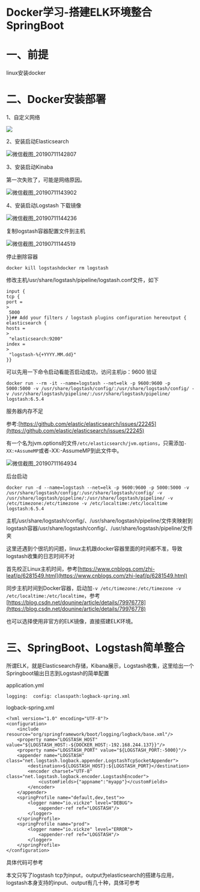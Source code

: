 # Docker学习-搭建ELK环境整合SpringBoot

# 一、前提

linux安装docker

# 二、Docker安装部署

1、自定义网络

![](file://E:/sealbook/static/image/微信截图_20190711143115.png?lastModify=1562836328)

2、安装启动Elasticsearch

![](file://E:/sealbook/static/image/微信截图_20190711142807.png?lastModify=1562836328 "微信截图\_20190711142807")

3、安装启动Kinaba

第一次失败了，可能是网络原因。

![](file://E:/sealbook/static/image/微信截图_20190711143902.png?lastModify=1562836328 "微信截图\_20190711143902")

4、安装启动Logstash 下载镜像

![](file://E:/sealbook/static/image/微信截图_20190711144236.png?lastModify=1562836328 "微信截图\_20190711144236")

复制logstash容器配置文件到主机

![](file://E:/sealbook/static/image/微信截图_20190711144519.png?lastModify=1562836328 "微信截图\_20190711144519")

停止删除容器

```
docker kill logstashdocker rm logstash
```

修改主机/usr/share/logstash/pipeline/logstash.conf文件，如下

```
input {
tcp {
port =
>
 5000
}}## Add your filters / logstash plugins configuration hereoutput {
elasticsearch {
hosts =
>
 "elasticsearch:9200" 
index =
>
 "logstash-%{+YYYY.MM.dd}"
}}
```

可以先用一下命令启动看能否启动成功，访问主机ip：9600 验证

```
docker run --rm -it --name=logstash --net=elk -p 9600:9600 -p 5000:5000 -v /usr/share/logstash/config/:/usr/share/logstash/config/ -v /usr/share/logstash/pipeline/:/usr/share/logstash/pipeline/ logstash:6.5.4
```

服务器内存不足

参考:[https://github.com/elastic/elasticsearch/issues/22245](https://github.com/elastic/elasticsearch/issues/22245)

有一个名为jvm.options的文件`/etc/elasticsearch/jvm.options`，只需添加`-XX:+AssumeMP`或者-XX:-AssumeMP到此文件中。

![](file://E:/sealbook/static/image/微信截图_20190711164934.png?lastModify=1562836328 "微信截图\_20190711164934")

后台启动

```
docker run -d --name=logstash --net=elk -p 9600:9600 -p 5000:5000 -v /usr/share/logstash/config/:/usr/share/logstash/config/ -v /usr/share/logstash/pipeline/:/usr/share/logstash/pipeline/ -v /etc/timezone:/etc/timezone -v /etc/localtime:/etc/localtime logstash:6.5.4
```

主机/usr/share/logstash/config/、/usr/share/logstash/pipeline/文件夹映射到logstash容器/usr/share/logstash/config/、/usr/share/logstash/pipeline/文件夹

这里还遇到个很坑的问题，linux主机跟docker容器里面的时间都不准，导致logstash收集的日志时间不对

首先校正Linux主机时间，参考[https://www.cnblogs.com/zhi-leaf/p/6281549.html](https://www.cnblogs.com/zhi-leaf/p/6281549.html)

同步主机时间到Docker容器，启动加`-v /etc/timezone:/etc/timezone -v /etc/localtime:/etc/localtime`，参考[https://blog.csdn.net/dounine/article/details/79976778](https://blog.csdn.net/dounine/article/details/79976778)

也可以选择使用非官方的ELK镜像，直接搭建ELK环境。

# 三、SpringBoot、Logstash简单整合

所谓ELK，就是Elasticsearch存储，Kibana展示，Logstash收集，这里给出一个Springboot输出日志到Logstash的简单配置

application.yml

```
logging:  config: classpath:logback-spring.xml
```

logback-spring.xml

```
<?xml version="1.0" encoding="UTF-8"?>
<configuration>
    <include resource="org/springframework/boot/logging/logback/base.xml"/>
    <property name="LOGSTASH_HOST" value="${LOGSTASH_HOST:-${DOCKER_HOST:-192.168.244.137}}"/>
    <property name="LOGSTASH_PORT" value="${LOGSTASH_PORT:-5000}"/>
    <appender name="LOGSTASH" class="net.logstash.logback.appender.LogstashTcpSocketAppender">
        <destination>${LOGSTASH_HOST}:${LOGSTASH_PORT}</destination>
        <encoder charset="UTF-8" class="net.logstash.logback.encoder.LogstashEncoder">
            <customFields>{"appname":"myapp"}</customFields>
        </encoder>
    </appender>
    <springProfile name="default,dev,test">>
        <logger name="io.vickze" level="DEBUG">
            <appender-ref ref="LOGSTASH"/>
        </logger>
    </springProfile>
    <springProfile name="prod">
        <logger name="io.vickze" level="ERROR">
            <appender-ref ref="LOGSTASH"/>
        </logger>
    </springProfile>
</configuration>
```

具体代码可参考

本文只写了logstash tcp为input，output为elasticsearch的搭建与应用，logstash本身支持的input、output有几十种，具体可参考

